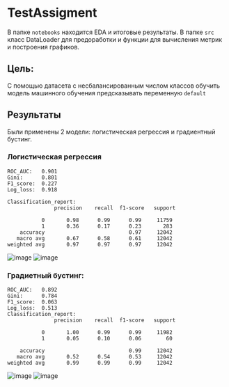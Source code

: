 # TestAssigment
В папке `notebooks` находится EDA и итоговые результаты. В папке `src` класс DataLoader для предоработки и функции для вычисления метрик и построения графиков.
## Цель:
С помощью датасета с несбалансированным числом классов обучить модель машинного обучения предсказывать переменную `default`
## Результаты
Были применены 2 модели: логистическая регрессия и градиентный бустинг.

### Логистическая регрессия
```
ROC_AUC:   0.901
Gini:      0.801
F1_score:  0.227
Log_loss:  0.918

Classification_report: 
               precision    recall  f1-score   support

           0       0.98      0.99      0.99     11759
           1       0.36      0.17      0.23       283
    accuracy                           0.97     12042
   macro avg       0.67      0.58      0.61     12042
weighted avg       0.97      0.97      0.97     12042
```


![image](https://user-images.githubusercontent.com/66497711/170164591-357f8899-8db2-4eab-a071-b5cb51185c88.png)
![image](https://user-images.githubusercontent.com/66497711/170164611-b31815f8-3753-419b-a437-2688fb35f34e.png)


### Градиетный бустинг:
```
ROC_AUC:   0.892
Gini:      0.784
F1_score:  0.063
Log_loss:  0.513
Classification_report: 
               precision    recall  f1-score   support

           0       1.00      0.99      0.99     11982
           1       0.05      0.10      0.06        60

    accuracy                           0.99     12042
   macro avg       0.52      0.54      0.53     12042
weighted avg       0.99      0.99      0.99     12042
```
![image](https://user-images.githubusercontent.com/66497711/170164399-996e8e22-2a07-460e-a334-2071b1a2a1f8.png)
![image](https://user-images.githubusercontent.com/66497711/170164415-707ced79-d7c3-41c4-8328-89734d0d7de1.png)

